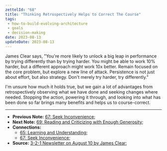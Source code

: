 ```yaml
---
zettelId: "68"
title: "Thinking Retrospectively Helps to Correct The Course"
tags:
 - how-to-build-evolving-architecture
 - goals
 - decision-making
date: 2023-08-13
updateDate: 2023-08-13
---
```


James Clear says, "You're more likely to unlock a big leap in performance by trying differently than by trying harder. You might be able to work 10% harder, but a different approach might work 10x better. Remain focused on the core problem, but explore a new line of attack. Persistence is not just about effort, but also strategy. Don't merely try harder, try differently."

I'm unsure how much it holds true, but we gain a lot of advantages from retrospectively observing what we have done and seeking changes where needed. Stopping the action, powering it through, and looking into what has been done so far brings many benefits and helps us to course-correct.

---

- **Previous Note:** [67: Seek Inconvenience](/notes/67/);
- **Next Note:** [69: Reading and Criticizing with Enough Generosity](/notes/69/);
- **Connections:**
  - [65: Learning and Understanding](/notes/65/);
  - [67: Seek Inconvenience](/notes/67/);
- **Source:** [3-2-1 Newsletter on August 10 by James Clear](https://jamesclear.com/3-2-1/august-10-2023);
